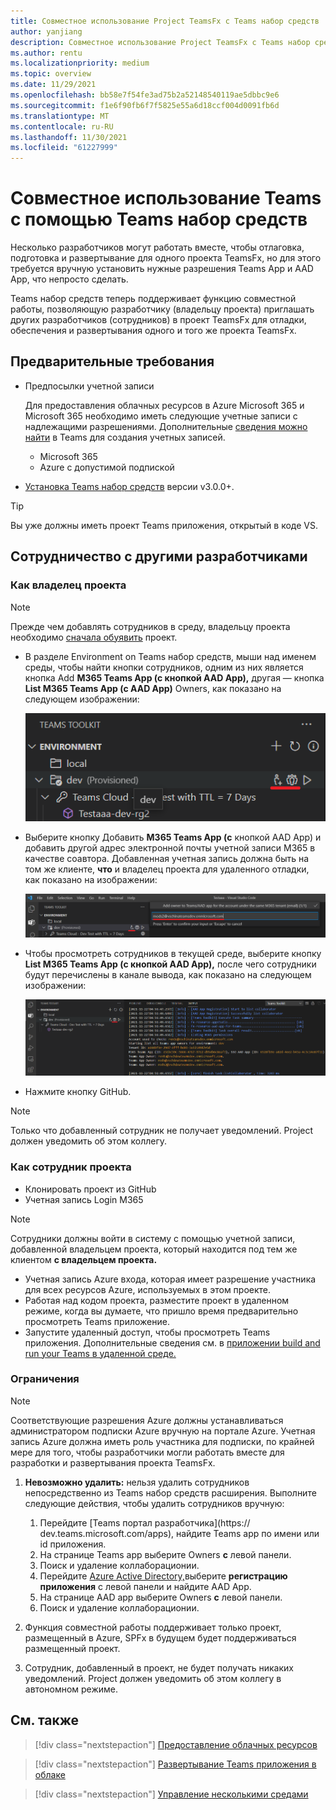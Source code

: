 ```yaml
---
title: Совместное использование Project TeamsFx с Teams набор средств
author: yanjiang
description: Совместное использование Project TeamsFx с Teams набор средств
ms.author: rentu
ms.localizationpriority: medium
ms.topic: overview
ms.date: 11/29/2021
ms.openlocfilehash: bb58e7f54fe3ad75b2a52148540119ae5dbbc9e6
ms.sourcegitcommit: f1e6f90fb6f7f5825e55a6d18ccf004d0091fb6d
ms.translationtype: MT
ms.contentlocale: ru-RU
ms.lasthandoff: 11/30/2021
ms.locfileid: "61227999"
---
```

# <a name="collaborate-on-teams-project-using-teams-toolkit"></a>Совместное использование Teams с помощью Teams набор средств

Несколько разработчиков могут работать вместе, чтобы отлаговка, подготовка и развертывание для одного проекта TeamsFx, но для этого требуется вручную установить нужные разрешения Teams App и AAD App, что непросто сделать.

Teams набор средств теперь поддерживает функцию совместной работы, позволяющую разработчику (владельцу проекта) приглашать других разработчиков (сотрудников) в проект TeamsFx для отладки, обеспечения и развертывания одного и того же проекта TeamsFx.

## <a name="prerequisites"></a>Предварительные требования

* Предпосылки учетной записи

    Для предоставления облачных ресурсов в Azure Microsoft 365 и Microsoft 365 необходимо иметь следующие учетные записи с надлежащими разрешениями. Дополнительные [сведения можно найти](accounts.md) в Teams для создания учетных записей.

    * Microsoft 365
    * Azure с допустимой подпиской

* [Установка Teams набор средств](https://marketplace.visualstudio.com/items?itemName=TeamsDevApp.ms-teams-vscode-extension) версии v3.0.0+.

> [!TIP]
> Вы уже должны иметь проект Teams приложения, открытый в коде VS.

## <a name="collaborate-with-other-developers"></a>Сотрудничество с другими разработчиками

### <a name="as-a-project-owner"></a>Как владелец проекта

> [!NOTE]
> Прежде чем добавлять сотрудников в среду, владельцу проекта необходимо [сначала обуявить](provision.md) проект.

* В  разделе Environment on Teams набор средств, мыши над  именем среды, чтобы найти кнопки сотрудников, одним из них является кнопка Add **M365 Teams App (с кнопкой AAD App),** другая — кнопка **List M365 Teams App (с AAD App)** Owners, как показано на следующем изображении:

  ![Кнопки совместной работы](./images/collaboration-buttons.png)

* Выберите кнопку Добавить **M365 Teams App (с** кнопкой AAD App) и добавить другой адрес электронной почты учетной записи M365 в качестве соавтора. Добавленная учетная запись должна быть на том же клиенте, **что** и владелец проекта для удаленного отладки, как показано на изображении:

  ![электронная почта соавтора ввода](./images/collaboration-add-owner-email.png)

* Чтобы просмотреть сотрудников в текущей среде, выберите кнопку **List M365 Teams App (с кнопкой AAD App),** после чего сотрудники будут перечислены в канале вывода, как показано на следующем изображении:

  ![Владельцы списков совместной работы](./images/collaboration-list-owners.png)

* Нажмите кнопку GitHub.

> [!NOTE]
> Только что добавленный сотрудник не получает уведомлений. Project должен уведомить об этом коллегу.

### <a name="as-a-project-collaborator"></a>Как сотрудник проекта

* Клонировать проект из GitHub
* Учетная запись Login M365

> [!NOTE]
> Сотрудники должны войти в систему с помощью учетной записи, добавленной владельцем проекта, который находится под тем же клиентом **с владельцем проекта.**

* Учетная запись Azure входа, которая имеет разрешение участника для всех ресурсов Azure, используемых в этом проекте.
* Работая над кодом проекта, разместите проект в удаленном режиме, когда вы думаете, что пришло время предварительно просмотреть Teams приложение.
* Запустите удаленный доступ, чтобы просмотреть Teams приложения. Дополнительные сведения см. в [приложении build and run your Teams в удаленной среде.](/microsoftteams/platform/sbs-gs-javascript?tabs=vscode%2Cvsc%2Cviscode%2Cvcode&tutorial-step=3&branch)

### <a name="limitations"></a>Ограничения

> [!NOTE]
> Соответствующие разрешения Azure должны устанавливаться администратором подписки Azure вручную на портале Azure. Учетная запись Azure должна иметь роль участника для подписки, по крайней мере для того, чтобы разработчики могли работать вместе для разработки и развертывания проекта TeamsFx.

1. **Невозможно удалить:** нельзя удалить сотрудников непосредственно из Teams набор средств расширения. Выполните следующие действия, чтобы удалить сотрудников вручную:

      1. Перейдите [Teams портал разработчика](https://  dev.teams.microsoft.com/apps), найдите Teams app по имени или id приложения.
      2. На странице Teams app выберите Owners **с** левой панели.
      3. Поиск и удаление коллаборационии.
      4. Перейдите [Azure Active Directory,](https://ms.portal.azure.com/#blade/Microsoft_AAD_IAM/ActiveDirectoryMenuBlade/RegisteredApps)выберите **регистрацию приложения** с левой панели и найдите AAD App.
      5. На странице AAD app выберите Owners **с** левой панели.
      6. Поиск и удаление коллаборационии.
    

1. Функция совместной работы поддерживает только проект, размещенный в Azure, SPFx в будущем будет поддерживаться размещенный проект.

1. Сотрудник, добавленный в проект, не будет получать никаких уведомлений. Project должен уведомить об этом коллегу в автономном режиме.

## <a name="see-also"></a>См. также

> [!div class="nextstepaction"]
> [Предоставление облачных ресурсов](provision.md)

> [!div class="nextstepaction"]
> [Развертывание Teams приложения в облаке](deploy.md)

> [!div class="nextstepaction"]
> [Управление несколькими средами](TeamsFx-multi-env.md)
